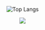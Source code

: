 <div align="center">

![Top Langs](https://github-readme-stats.vercel.app/api/top-langs/?username=Hasnaaaae&langs_count=12)
</div>
<div align="center">
<img  src="https://github-readme-streak-stats.herokuapp.com?user=Hasnaaaae&theme=whatsapp-dark2&hide_border=true&border_radius=16&card_width=800"/>
</div>
